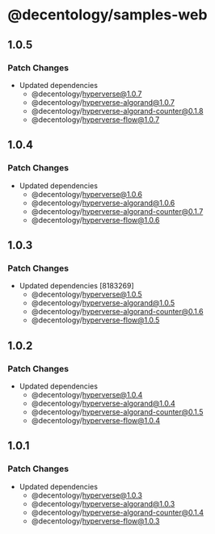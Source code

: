 # @decentology/samples-web

## 1.0.5

### Patch Changes

- Updated dependencies
  - @decentology/hyperverse@1.0.7
  - @decentology/hyperverse-algorand@1.0.7
  - @decentology/hyperverse-algorand-counter@0.1.8
  - @decentology/hyperverse-flow@1.0.7

## 1.0.4

### Patch Changes

- Updated dependencies
  - @decentology/hyperverse@1.0.6
  - @decentology/hyperverse-algorand@1.0.6
  - @decentology/hyperverse-algorand-counter@0.1.7
  - @decentology/hyperverse-flow@1.0.6

## 1.0.3

### Patch Changes

- Updated dependencies [8183269]
  - @decentology/hyperverse@1.0.5
  - @decentology/hyperverse-algorand@1.0.5
  - @decentology/hyperverse-algorand-counter@0.1.6
  - @decentology/hyperverse-flow@1.0.5

## 1.0.2

### Patch Changes

- Updated dependencies
  - @decentology/hyperverse@1.0.4
  - @decentology/hyperverse-algorand@1.0.4
  - @decentology/hyperverse-algorand-counter@0.1.5
  - @decentology/hyperverse-flow@1.0.4

## 1.0.1

### Patch Changes

- Updated dependencies
  - @decentology/hyperverse@1.0.3
  - @decentology/hyperverse-algorand@1.0.3
  - @decentology/hyperverse-algorand-counter@0.1.4
  - @decentology/hyperverse-flow@1.0.3
